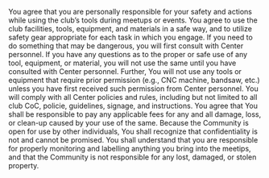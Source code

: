 You agree that you are personally responsible for your safety and actions while using the club’s tools during meetups or events. You agree to use the club facilities, tools, equipment, and materials in a safe way, and to utilize safety gear appropriate for each task in which you engage. If you need to do something that may be dangerous, you will first consult with Center personnel. If you have any questions as to the proper or safe use of any tool, equipment, or material, you will not use the same until you have consulted with Center personnel. Further, You will not use any 
 tools or equipment that require prior permission (e.g., CNC machine, bandsaw, etc.) unless you have first received such permission from Center personnel. You will comply with all Center policies and rules, including but not limited to all club CoC, policie, guidelines, signage, and instructions. You agree that You shall be responsible to pay any applicable fees for  any and all damage, loss, or clean-up caused by your use of the same. Because the Community is open for use by other individuals, You shall recognize that confidentiality is not and cannot be promised. You shall understand that you are responsible for properly monitoring and labelling anything you bring into the meetips, and that the Community is not responsible for any lost, damaged, or stolen property.
